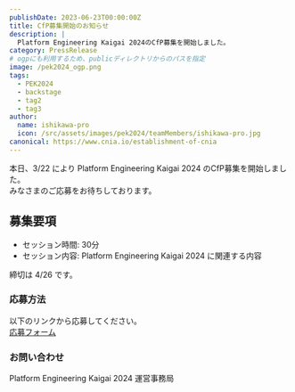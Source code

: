 ```yaml
---
publishDate: 2023-06-23T00:00:00Z
title: CfP募集開始のお知らせ
description: |
  Platform Engineering Kaigai 2024のCfP募集を開始しました。  
category: PressRelease
# ogpにも利用するため、publicディレクトリからのパスを指定
image: /pek2024_ogp.png
tags:
  - PEK2024
  - backstage
  - tag2
  - tag3
author:
  name: ishikawa-pro
  icon: /src/assets/images/pek2024/teamMembers/ishikawa-pro.jpg
canonical: https://www.cnia.io/establishment-of-cnia
---
```


本日、3/22 により Platform Engineering Kaigai 2024 のCfP募集を開始しました。  
みなさまのご応募をお待ちしております。

## 募集要項
- セッション時間: 30分
- セッション内容: Platform Engineering Kaigai 2024 に関連する内容

締切は 4/26 です。

### 応募方法
以下のリンクから応募してください。  
[応募フォーム](https://www.cnia.io/establishment-of-cnia)

### お問い合わせ
Platform Engineering Kaigai 2024 運営事務局
